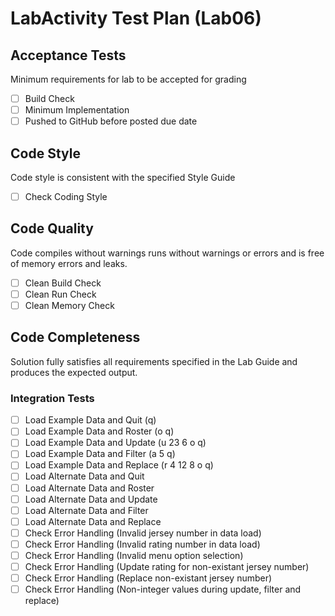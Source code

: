 # LabActivity Test Plan (Lab06)
## Acceptance Tests
Minimum requirements for lab to be accepted for grading
- [ ] Build Check
- [ ] Minimum Implementation
- [ ] Pushed to GitHub before posted due date

## Code Style
Code style is consistent with the specified Style Guide
- [ ] Check Coding Style

## Code Quality
Code compiles without warnings runs without warnings or errors and is free of memory errors and leaks.
- [ ] Clean Build Check
- [ ] Clean Run Check
- [ ] Clean Memory Check

## Code Completeness
Solution fully satisfies all requirements specified in the Lab Guide and produces the expected output.
### Integration Tests
- [ ] Load Example Data and Quit (q)
- [ ] Load Example Data and Roster (o q)
- [ ] Load Example Data and Update (u 23 6 o q)
- [ ] Load Example Data and Filter (a 5 q)
- [ ] Load Example Data and Replace (r 4 12 8 o q)
- [ ] Load Alternate Data and Quit 
- [ ] Load Alternate Data and Roster 
- [ ] Load Alternate Data and Update 
- [ ] Load Alternate Data and Filter 
- [ ] Load Alternate Data and Replace 
- [ ] Check Error Handling (Invalid jersey number in data load)
- [ ] Check Error Handling (Invalid rating number in data load)
- [ ] Check Error Handling (Invalid menu option selection)
- [ ] Check Error Handling (Update rating for non-existant jersey number)
- [ ] Check Error Handling (Replace non-existant jersey number)
- [ ] Check Error Handling (Non-integer values during update, filter and replace)
